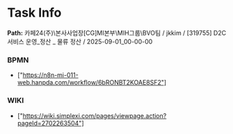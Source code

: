 # Task Info

**Path:** 카페24(주)\본사사업장\[CG]MI본부\MIH그룹\BVO팀 / jkkim / [319755] D2C 서비스 운영_정산 _ 물류 정산 / 2025-09-01_00-00-00

### BPMN
- ["https://n8n-mi-011-web.hanpda.com/workflow/6bRONBT2KOAE8SF2"]

### WIKI
- ["https://wiki.simplexi.com/pages/viewpage.action?pageId=2702263504"]

